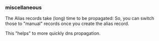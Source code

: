 
### miscellaneous

The Alias records take (long) time to be propagated:
So, you can switch those to "manual" records once you create the alias record.

This "helps" to more quickly dns propagation.
